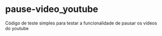 # pause-video_youtube
 Código de teste simples para testar a funcionalidade de pausar os vídeos do youtube
